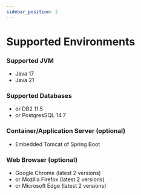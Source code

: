 ```yaml
---
sidebar_position: 2
---
```


# Supported Environments

### Supported JVM
  - Java 17
  - Java 21
### Supported Databases
- or DB2 11.5
- or PostgresSQL 14.7
### Container/Application Server (optional)
  - Embedded Tomcat of Spring Boot 
### Web Browser (optional)
  - Google Chrome (latest 2 versions)
  - or Mozilla Firefox (latest 2 versions)
  - or Microsoft Edge (latest 2 versions)